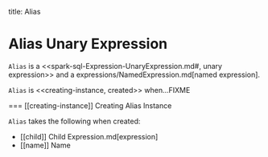 title: Alias

# Alias Unary Expression

`Alias` is a <<spark-sql-Expression-UnaryExpression.md#, unary expression>> and a expressions/NamedExpression.md[named expression].

`Alias` is <<creating-instance, created>> when...FIXME

=== [[creating-instance]] Creating Alias Instance

`Alias` takes the following when created:

* [[child]] Child Expression.md[expression]
* [[name]] Name
